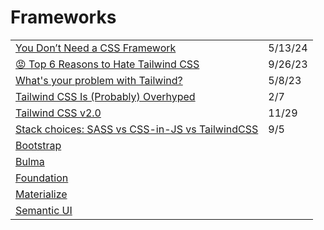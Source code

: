 # Frameworks

|                                                                                                                                     |         |
| ----------------------------------------------------------------------------------------------------------------------------------- | ------- |
| [You Don’t Need a CSS Framework](https://www.infoq.com/articles/no-need-css-framework/?utm\_source=tldrwebdev)                      | 5/13/24 |
| [😡 Top 6 Reasons to Hate Tailwind CSS](https://itnext.io/top-6-reasons-to-hate-tailwind-css-8009ea96e300)                          | 9/26/23 |
| [What's your problem with Tailwind?](https://gomakethings.com/whats-your-problem-with-tailwind/)                                    | 5/8/23  |
| [Tailwind CSS Is (Probably) Overhyped](https://medium.com/better-programming/tailwind-css-is-probably-overhyped-5272e5d58d4e)       | 2/7     |
| [Tailwind CSS v2.0](https://blog.tailwindcss.com/tailwindcss-v2)                                                                    | 11/29   |
| [Stack choices: SASS vs CSS-in-JS vs TailwindCSS](https://codeburst.io/stack-choices-sass-vs-css-in-js-vs-tailwindcss-6566813763a6) | 9/5     |
| [Bootstrap](https://getbootstrap.com/)                                                                                              |         |
| [Bulma](https://bulma.io/)                                                                                                          |         |
| [Foundation](https://foundation.zurb.com/)                                                                                          |         |
| [Materialize](https://materializecss.com/)                                                                                          |         |
| [Semantic UI](https://semantic-ui.com/)                                                                                             |         |
